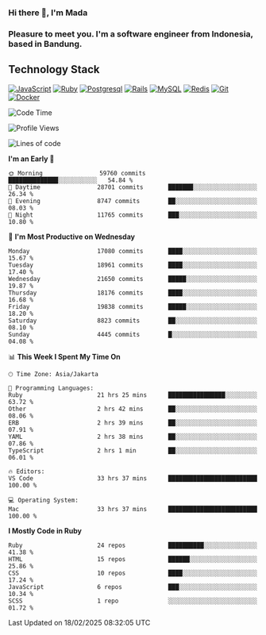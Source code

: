 ### Hi there 👋, I'm Mada
### Pleasure to meet you. I'm a software engineer from Indonesia, based in Bandung.

## Technology Stack

[![JavaScript](https://img.shields.io/badge/-JavaScript-%23F7DF1C?style=flat-square&logo=javascript&logoColor=000000&labelColor=%23F7DF1C&color=%23FFCE5A)](https://www.javascript.com/)
[![Ruby](https://img.shields.io/badge/Ruby-CC342D?style=flat-square&logo=ruby&logoColor=white)](https://www.ruby-lang.org/en/)
[![Postgresql](https://img.shields.io/badge/PostgreSQL-316192?style=flat-square&logo=postgresql&logoColor=ffffff)](https://www.postgresql.org/)
[![Rails](https://img.shields.io/badge/Ruby_on_Rails-CC0000?style=flat-square&logo=ruby-on-rails&logoColor=white)](https://rubyonrails.org/)
[![MySQL](https://img.shields.io/badge/-MySQL-4479A1?style=flat-square&logo=MySQL&logoColor=ffffff)](https://www.mysql.com/)
[![Redis](https://img.shields.io/badge/-Redis-DC382D?style=flat-square&logo=Redis&logoColor=ffffff)](https://redis.io/)
[![Git](https://img.shields.io/badge/-Git-%23F05032?style=flat-square&logo=git&logoColor=%23ffffff)](https://git-scm.com/)
[![Docker](https://img.shields.io/badge/-Docker-2496ED?style=flat-square&logo=docker&logoColor=ffffff)](https://www.docker.com/)
<!--
**madaarya/madaarya** is a ✨ _special_ ✨ repository because its `README.md` (this file) appears on your GitHub profile.

Here are some ideas to get you started:

- 🔭 I’m currently working on ...
- 🌱 I’m currently learning ...
- 👯 I’m looking to collaborate on ...
- 🤔 I’m looking for help with ...
- 💬 Ask me about ...
- 📫 How to reach me: ...
- 😄 Pronouns: ...
- ⚡ Fun fact: ...
-->
<!--START_SECTION:waka-->
![Code Time](http://img.shields.io/badge/Code%20Time-7%2C026%20hrs%2015%20mins-blue)

![Profile Views](http://img.shields.io/badge/Profile%20Views-0-blue)

![Lines of code](https://img.shields.io/badge/From%20Hello%20World%20I%27ve%20Written-47.0%20million%20lines%20of%20code-blue)

**I'm an Early 🐤** 

```text
🌞 Morning                59760 commits       ██████████████░░░░░░░░░░░   54.84 % 
🌆 Daytime                28701 commits       ███████░░░░░░░░░░░░░░░░░░   26.34 % 
🌃 Evening                8747 commits        ██░░░░░░░░░░░░░░░░░░░░░░░   08.03 % 
🌙 Night                  11765 commits       ███░░░░░░░░░░░░░░░░░░░░░░   10.80 % 
```
📅 **I'm Most Productive on Wednesday** 

```text
Monday                   17080 commits       ████░░░░░░░░░░░░░░░░░░░░░   15.67 % 
Tuesday                  18961 commits       ████░░░░░░░░░░░░░░░░░░░░░   17.40 % 
Wednesday                21650 commits       █████░░░░░░░░░░░░░░░░░░░░   19.87 % 
Thursday                 18176 commits       ████░░░░░░░░░░░░░░░░░░░░░   16.68 % 
Friday                   19838 commits       █████░░░░░░░░░░░░░░░░░░░░   18.20 % 
Saturday                 8823 commits        ██░░░░░░░░░░░░░░░░░░░░░░░   08.10 % 
Sunday                   4445 commits        █░░░░░░░░░░░░░░░░░░░░░░░░   04.08 % 
```


📊 **This Week I Spent My Time On** 

```text
🕑︎ Time Zone: Asia/Jakarta

💬 Programming Languages: 
Ruby                     21 hrs 25 mins      ████████████████░░░░░░░░░   63.72 % 
Other                    2 hrs 42 mins       ██░░░░░░░░░░░░░░░░░░░░░░░   08.06 % 
ERB                      2 hrs 39 mins       ██░░░░░░░░░░░░░░░░░░░░░░░   07.91 % 
YAML                     2 hrs 38 mins       ██░░░░░░░░░░░░░░░░░░░░░░░   07.86 % 
TypeScript               2 hrs 1 min         ██░░░░░░░░░░░░░░░░░░░░░░░   06.01 % 

🔥 Editors: 
VS Code                  33 hrs 37 mins      █████████████████████████   100.00 % 

💻 Operating System: 
Mac                      33 hrs 37 mins      █████████████████████████   100.00 % 
```

**I Mostly Code in Ruby** 

```text
Ruby                     24 repos            ██████████░░░░░░░░░░░░░░░   41.38 % 
HTML                     15 repos            ██████░░░░░░░░░░░░░░░░░░░   25.86 % 
CSS                      10 repos            ████░░░░░░░░░░░░░░░░░░░░░   17.24 % 
JavaScript               6 repos             ███░░░░░░░░░░░░░░░░░░░░░░   10.34 % 
SCSS                     1 repo              ░░░░░░░░░░░░░░░░░░░░░░░░░   01.72 % 
```




 Last Updated on 18/02/2025 08:32:05 UTC
<!--END_SECTION:waka-->
